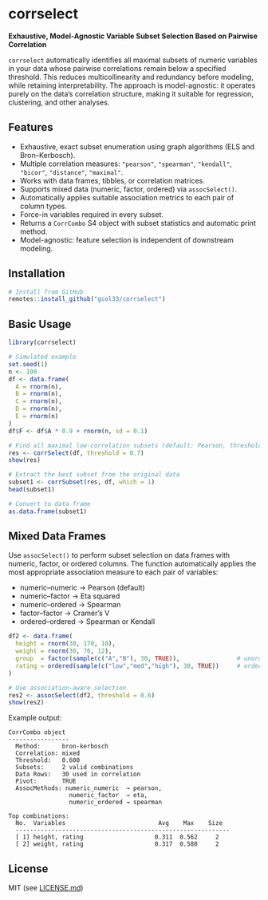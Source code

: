# corrselect

**Exhaustive, Model-Agnostic Variable Subset Selection Based on Pairwise Correlation**

`corrselect` automatically identifies all maximal subsets of numeric variables in your data whose pairwise correlations remain below a specified threshold. This reduces multicollinearity and redundancy before modeling, while retaining interpretability. The approach is model-agnostic: it operates purely on the data’s correlation structure, making it suitable for regression, clustering, and other analyses.

## Features

- Exhaustive, exact subset enumeration using graph algorithms (ELS and Bron–Kerbosch).  
- Multiple correlation measures: `"pearson"`, `"spearman"`, `"kendall"`, `"bicor"`, `"distance"`, `"maximal"`.  
- Works with data frames, tibbles, or correlation matrices.  
- Supports mixed data (numeric, factor, ordered) via `assocSelect()`.  
- Automatically applies suitable association metrics to each pair of column types.  
- Force-in variables required in every subset.  
- Returns a `CorrCombo` S4 object with subset statistics and automatic print method.  
- Model-agnostic: feature selection is independent of downstream modeling.

## Installation

```r
# Install from GitHub
remotes::install_github("gcol33/corrselect")
```

## Basic Usage

```r
library(corrselect)

# Simulated example
set.seed(1)
n <- 100
df <- data.frame(
  A = rnorm(n),
  B = rnorm(n),
  C = rnorm(n),
  D = rnorm(n),
  E = rnorm(n)
)
df$F <- df$A * 0.9 + rnorm(n, sd = 0.1)

# Find all maximal low-correlation subsets (default: Pearson, threshold = 0.7)
res <- corrSelect(df, threshold = 0.7)
show(res)

# Extract the best subset from the original data
subset1 <- corrSubset(res, df, which = 1)
head(subset1)

# Convert to data frame
as.data.frame(subset1)
```

## Mixed Data Frames

Use `assocSelect()` to perform subset selection on data frames with numeric, factor, or ordered columns. The function automatically applies the most appropriate association measure to each pair of variables:

- numeric–numeric → Pearson (default)
- numeric–factor → Eta squared
- numeric–ordered → Spearman
- factor–factor → Cramér’s V
- ordered–ordered → Spearman or Kendall

```r
df2 <- data.frame(
  height = rnorm(30, 170, 10),
  weight = rnorm(30, 70, 12),
  group  = factor(sample(c("A","B"), 30, TRUE)),                # unordered
  rating = ordered(sample(c("low","med","high"), 30, TRUE))     # ordered
)

# Use association-aware selection
res2 <- assocSelect(df2, threshold = 0.6)
show(res2)
```

Example output:

```
CorrCombo object
-----------------
  Method:      bron-kerbosch
  Correlation: mixed
  Threshold:   0.600
  Subsets:     2 valid combinations
  Data Rows:   30 used in correlation
  Pivot:       TRUE
  AssocMethods: numeric_numeric  → pearson,
                 numeric_factor  → eta,
                 numeric_ordered → spearman

Top combinations:
  No.  Variables                          Avg    Max    Size
  ------------------------------------------------------------
  [ 1] height, rating                    0.311  0.562     2
  [ 2] weight, rating                    0.317  0.580     2
```

## License

MIT (see [LICENSE.md](LICENSE.md))
